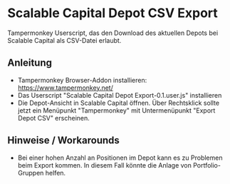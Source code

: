 # Scalable Capital Depot CSV Export

Tampermonkey Userscript, das den Download des aktuellen Depots bei Scalable Capital als CSV-Datei erlaubt.

## Anleitung
- Tampermonkey Browser-Addon installieren: https://www.tampermonkey.net/
- Das Userscript "Scalable Capital Depot Export-0.1.user.js" installieren
- Die Depot-Ansicht in Scalable Capital öffnen. Über Rechtsklick sollte jetzt ein Menüpunkt "Tampermonkey" mit Untermenüpunkt "Export Depot CSV" erscheinen.

## Hinweise / Workarounds
- Bei einer hohen Anzahl an Positionen im Depot kann es zu Problemen beim Export kommen. In diesem Fall könnte die Anlage von Portfolio-Gruppen helfen.
